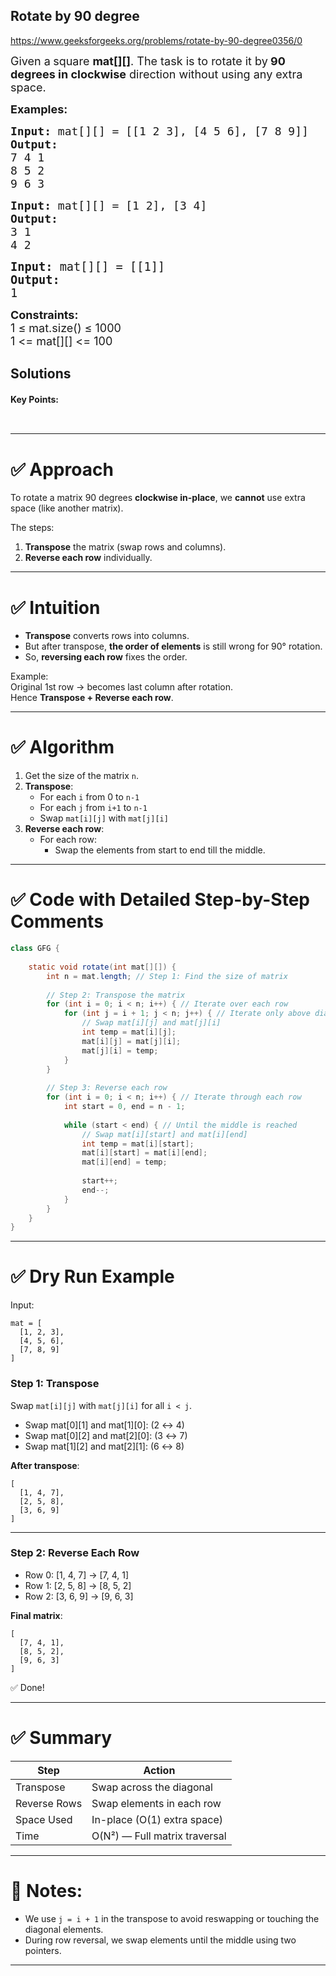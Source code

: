 ## Rotate by 90 degree


https://www.geeksforgeeks.org/problems/rotate-by-90-degree0356/0

<div class="problems_problem_content__Xm_eO"><p><span style="font-size: 18px;">Given a<strong> </strong>square&nbsp;<strong>mat[][]</strong>. The task is to rotate it by<strong> 90 degrees in clockwise</strong> direction without using any extra space.</span></p>
<p><span style="font-size: 18px;"><strong>Examples:</strong></span></p>
<pre><span style="font-size: 18px;"><strong>Input: </strong>mat[][] = [[1 2 3], [4 5 6], [7 8 9]]
<strong>Output:</strong>
7 4 1 <br>8 5 2<br>9 6 3</span></pre>
<pre><span style="font-size: 18px;"><strong>Input: </strong>mat[][] = [1 2], [3 4]<br><strong>Output:<br></strong>3 1 <br>4 2<br></span></pre>
<pre><strong><span style="font-size: 14pt;">Input: </span></strong><span style="font-size: 14pt;">mat[][] = [[1]]<br><strong>Output:<br></strong></span><span style="font-size: 14pt;">1</span></pre>
<p><span style="font-size: 18px;"><strong style="font-family: -apple-system, BlinkMacSystemFont, 'Segoe UI', Roboto, Oxygen, Ubuntu, Cantarell, 'Open Sans', 'Helvetica Neue', sans-serif;">Constraints:<br></strong></span><span style="font-size: 18px;">1 ≤ mat.size() ≤ 1000<br></span><span style="font-size: 18px;">1 &lt;= mat[][] &lt;= 100</span></p></div>

## Solutions

#### Key Points:
```


```


---

# ✅ Approach
To rotate a matrix 90 degrees **clockwise in-place**, we **cannot** use extra space (like another matrix).

The steps:
1. **Transpose** the matrix (swap rows and columns).
2. **Reverse each row** individually.

---

# ✅ Intuition
- **Transpose** converts rows into columns.
- But after transpose, **the order of elements** is still wrong for 90° rotation.
- So, **reversing each row** fixes the order.
  
Example:  
Original 1st row → becomes last column after rotation.  
Hence **Transpose + Reverse each row**.

---

# ✅ Algorithm

1. Get the size of the matrix `n`.
2. **Transpose**:
   - For each `i` from 0 to `n-1`
   - For each `j` from `i+1` to `n-1`
   - Swap `mat[i][j]` with `mat[j][i]`
3. **Reverse each row**:
   - For each row:
     - Swap the elements from start to end till the middle.

---

# ✅ Code with Detailed Step-by-Step Comments

```java
class GFG {
    
    static void rotate(int mat[][]) {
        int n = mat.length; // Step 1: Find the size of matrix
        
        // Step 2: Transpose the matrix
        for (int i = 0; i < n; i++) { // Iterate over each row
            for (int j = i + 1; j < n; j++) { // Iterate only above diagonal
                // Swap mat[i][j] and mat[j][i]
                int temp = mat[i][j];
                mat[i][j] = mat[j][i];
                mat[j][i] = temp;
            }
        }
        
        // Step 3: Reverse each row
        for (int i = 0; i < n; i++) { // Iterate through each row
            int start = 0, end = n - 1;
            
            while (start < end) { // Until the middle is reached
                // Swap mat[i][start] and mat[i][end]
                int temp = mat[i][start];
                mat[i][start] = mat[i][end];
                mat[i][end] = temp;
                
                start++;
                end--;
            }
        }
    }
}
```

---

# ✅ Dry Run Example

Input:
```
mat = [
  [1, 2, 3],
  [4, 5, 6],
  [7, 8, 9]
]
```

### Step 1: Transpose

Swap `mat[i][j]` with `mat[j][i]` for all `i < j`.

- Swap mat[0][1] and mat[1][0]: (2 ↔ 4)
- Swap mat[0][2] and mat[2][0]: (3 ↔ 7)
- Swap mat[1][2] and mat[2][1]: (6 ↔ 8)

**After transpose**:

```
[
  [1, 4, 7],
  [2, 5, 8],
  [3, 6, 9]
]
```

---

### Step 2: Reverse Each Row

- Row 0: [1, 4, 7] → [7, 4, 1]
- Row 1: [2, 5, 8] → [8, 5, 2]
- Row 2: [3, 6, 9] → [9, 6, 3]

**Final matrix**:

```
[
  [7, 4, 1],
  [8, 5, 2],
  [9, 6, 3]
]
```

✅ Done!

---

# ✅ Summary

| Step         | Action                           |
| ------------ | --------------------------------- |
| Transpose    | Swap across the diagonal          |
| Reverse Rows | Swap elements in each row         |
| Space Used   | In-place (O(1) extra space)        |
| Time         | O(N²) — Full matrix traversal     |

---

# 📌 Notes:
- We use `j = i + 1` in the transpose to avoid reswapping or touching the diagonal elements.
- During row reversal, we swap elements until the middle using two pointers.

---




























